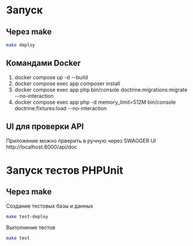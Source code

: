 # Запуск 

## Через make

```bash
make deploy
```

## Командами Docker

1. docker compose up -d --build
2. docker compose exec app composer install
3. docker compose exec app php bin/console doctrine:migrations:migrate --no-interaction
4. docker compose exec app php -d memory_limit=512M bin/console doctrine:fixtures:load --no-interaction

## UI для проверки API

Приложение можно прверить в ручную через SWAGGER UI http://localhost:8000/api/doc

# Запуск тестов PHPUnit

## Через make

Создание тестовых базы и данных

```bash
make test-deploy
```

Выполнение тестов

```bash
make test
```


